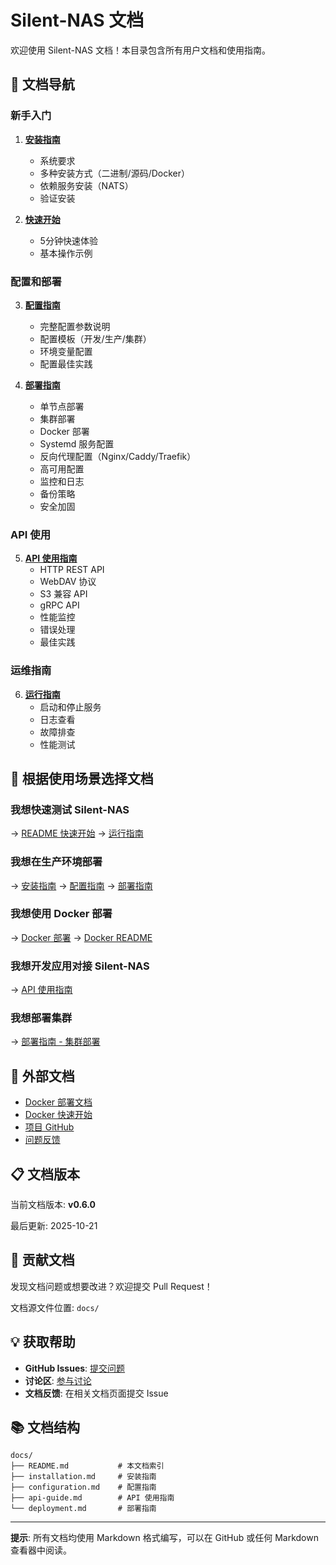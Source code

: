 # Silent-NAS 文档

欢迎使用 Silent-NAS 文档！本目录包含所有用户文档和使用指南。

## 📖 文档导航

### 新手入门

1. **[安装指南](installation.md)**
   - 系统要求
   - 多种安装方式（二进制/源码/Docker）
   - 依赖服务安装（NATS）
   - 验证安装

2. **[快速开始](../README.md#快速开始)**
   - 5分钟快速体验
   - 基本操作示例

### 配置和部署

3. **[配置指南](configuration.md)**
   - 完整配置参数说明
   - 配置模板（开发/生产/集群）
   - 环境变量配置
   - 配置最佳实践

4. **[部署指南](deployment.md)**
   - 单节点部署
   - 集群部署
   - Docker 部署
   - Systemd 服务配置
   - 反向代理配置（Nginx/Caddy/Traefik）
   - 高可用配置
   - 监控和日志
   - 备份策略
   - 安全加固

### API 使用

5. **[API 使用指南](api-guide.md)**
   - HTTP REST API
   - WebDAV 协议
   - S3 兼容 API
   - gRPC API
   - 性能监控
   - 错误处理
   - 最佳实践

### 运维指南

6. **[运行指南](../RUNNING.md)**
   - 启动和停止服务
   - 日志查看
   - 故障排查
   - 性能测试

## 🎯 根据使用场景选择文档

### 我想快速测试 Silent-NAS
→ [README 快速开始](../README.md#快速开始) → [运行指南](../RUNNING.md)

### 我想在生产环境部署
→ [安装指南](installation.md) → [配置指南](configuration.md) → [部署指南](deployment.md)

### 我想使用 Docker 部署
→ [Docker 部署](deployment.md#docker-部署) → [Docker README](../docker/README.md)

### 我想开发应用对接 Silent-NAS
→ [API 使用指南](api-guide.md)

### 我想部署集群
→ [部署指南 - 集群部署](deployment.md#集群部署docker-compose)

## 🔗 外部文档

- [Docker 部署文档](../docker/README.md)
- [Docker 快速开始](../docker/QUICK_START.md)
- [项目 GitHub](https://github.com/silent-rs/silent-nas)
- [问题反馈](https://github.com/silent-rs/silent-nas/issues)

## 📋 文档版本

当前文档版本: **v0.6.0**

最后更新: 2025-10-21

## 🤝 贡献文档

发现文档问题或想要改进？欢迎提交 Pull Request！

文档源文件位置: `docs/`

## 💡 获取帮助

- **GitHub Issues**: [提交问题](https://github.com/silent-rs/silent-nas/issues)
- **讨论区**: [参与讨论](https://github.com/silent-rs/silent-nas/discussions)
- **文档反馈**: 在相关文档页面提交 Issue

## 📚 文档结构

```
docs/
├── README.md           # 本文档索引
├── installation.md     # 安装指南
├── configuration.md    # 配置指南
├── api-guide.md        # API 使用指南
└── deployment.md       # 部署指南
```

---

**提示**: 所有文档均使用 Markdown 格式编写，可以在 GitHub 或任何 Markdown 查看器中阅读。
